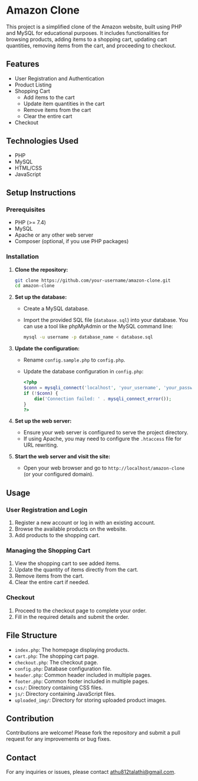 # Amazon Clone

This project is a simplified clone of the Amazon website, built using PHP and MySQL for educational purposes. It includes functionalities for browsing products, adding items to a shopping cart, updating cart quantities, removing items from the cart, and proceeding to checkout.

## Features

- User Registration and Authentication
- Product Listing
- Shopping Cart
  - Add items to the cart
  - Update item quantities in the cart
  - Remove items from the cart
  - Clear the entire cart
- Checkout

## Technologies Used

- PHP
- MySQL
- HTML/CSS
- JavaScript

## Setup Instructions

### Prerequisites

- PHP (>= 7.4)
- MySQL
- Apache or any other web server
- Composer (optional, if you use PHP packages)

### Installation

1. **Clone the repository:**

   ```sh
   git clone https://github.com/your-username/amazon-clone.git
   cd amazon-clone
   ```

2. **Set up the database:**

   - Create a MySQL database.
   - Import the provided SQL file (`database.sql`) into your database. You can use a tool like phpMyAdmin or the MySQL command line:

     ```sh
     mysql -u username -p database_name < database.sql
     ```

3. **Update the configuration:**

   - Rename `config.sample.php` to `config.php`.
   - Update the database configuration in `config.php`:

     ```php
     <?php
     $conn = mysqli_connect('localhost', 'your_username', 'your_password', 'your_database_name');
     if (!$conn) {
         die('Connection failed: ' . mysqli_connect_error());
     }
     ?>
     ```

4. **Set up the web server:**

   - Ensure your web server is configured to serve the project directory.
   - If using Apache, you may need to configure the `.htaccess` file for URL rewriting.

5. **Start the web server and visit the site:**

   - Open your web browser and go to `http://localhost/amazon-clone` (or your configured domain).

## Usage

### User Registration and Login

1. Register a new account or log in with an existing account.
2. Browse the available products on the website.
3. Add products to the shopping cart.

### Managing the Shopping Cart

1. View the shopping cart to see added items.
2. Update the quantity of items directly from the cart.
3. Remove items from the cart.
4. Clear the entire cart if needed.

### Checkout

1. Proceed to the checkout page to complete your order.
2. Fill in the required details and submit the order.

## File Structure

- `index.php`: The homepage displaying products.
- `cart.php`: The shopping cart page.
- `checkout.php`: The checkout page.
- `config.php`: Database configuration file.
- `header.php`: Common header included in multiple pages.
- `footer.php`: Common footer included in multiple pages.
- `css/`: Directory containing CSS files.
- `js/`: Directory containing JavaScript files.
- `uploaded_img/`: Directory for storing uploaded product images.

## Contribution

Contributions are welcome! Please fork the repository and submit a pull request for any improvements or bug fixes.


## Contact

For any inquiries or issues, please contact athu812talathi@gmail.com.

